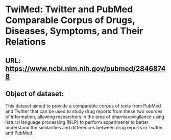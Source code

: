 # TwiMed: Twitter and PubMed Comparable Corpus of Drugs, Diseases, Symptoms, and Their Relations

## URL: https://www.ncbi.nlm.nih.gov/pubmed/28468748

## Object of dataset:
This dataset aimed to provide a comparable corpus of texts from PubMed and Twitter that can be used to study drug reports from these two sources of information, allowing researchers in the area of pharmacovigilance using natural language processing (NLP) to perform experiments to better understand the similarities and differences between drug reports in Twitter and PubMed.